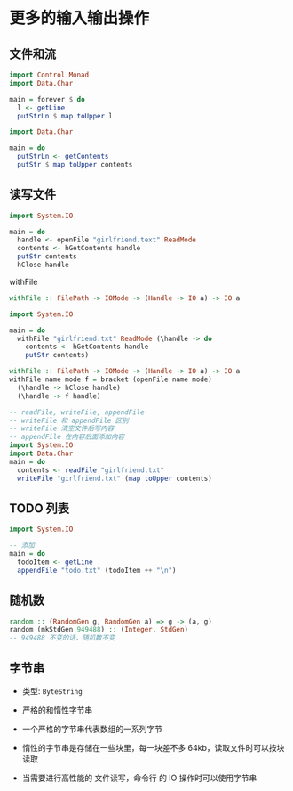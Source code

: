 # 更多的输入输出操作

## 文件和流

```haskell
import Control.Monad
import Data.Char

main = forever $ do
  l <- getLine
  putStrLn $ map toUpper l

```

```haskell
import Data.Char

main = do
  putStrLn <- getContents
  putStr $ map toUpper contents
```


## 读写文件

```haskell
import System.IO

main = do
  handle <- openFile "girlfriend.text" ReadMode
  contents <- hGetContents handle
  putStr contents
  hClose handle
```

withFile

```haskell
withFile :: FilePath -> IOMode -> (Handle -> IO a) -> IO a

import System.IO

main = do
  withFile "girlfriend.txt" ReadMode (\handle -> do
    contents <- hGetContents handle
    putStr contents)
```

```haskell
withFile :: FilePath -> IOMode -> (Handle -> IO a) -> IO a
withFile name mode f = bracket (openFile name mode)
  (\handle -> hClose handle)
  (\handle -> f handle)
```

```haskell
-- readFile, writeFile, appendFile
-- writeFile 和 appendFile 区别
-- writeFile 清空文件后写内容
-- appendFile 在内容后面添加内容
import System.IO
import Data.Char
main = do
  contents <- readFile "girlfriend.txt"
  writeFile "girlfriend.txt" (map toUpper contents)
```

## TODO 列表

```haskell
import System.IO

-- 添加
main = do
  todoItem <- getLine
  appendFile "todo.txt" (todoItem ++ "\n")
```

## 随机数

```haskell
random :: (RandomGen g, RandomGen a) => g -> (a, g)
random (mkStdGen 949488) :: (Integer, StdGen)
-- 949488 不变的话，随机数不变
```
## 字节串

- 类型: `ByteString`

- 严格的和惰性字节串

- 一个严格的字节串代表数组的一系列字节

- 惰性的字节串是存储在一些块里，每一块差不多 64kb，读取文件时可以按块读取

- 当需要进行高性能的 文件读写，命令行 的 IO 操作时可以使用字节串



